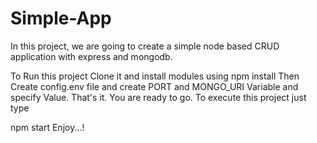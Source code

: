 # Simple-App

In this project, we are going to create a simple node based CRUD application with express and mongodb.

To Run this project Clone it and install modules using
npm install
Then Create config.env file and create PORT and MONGO_URI Variable and specify Value. That's it. You are ready to go. To execute this project just type

npm start
Enjoy...!
